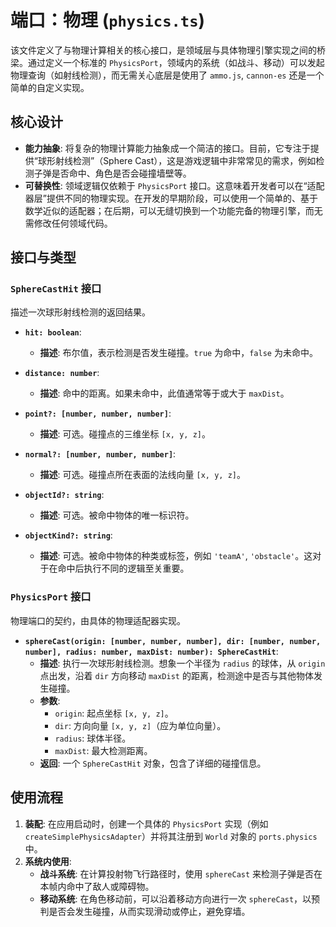 # 端口：物理 (`physics.ts`)

该文件定义了与物理计算相关的核心接口，是领域层与具体物理引擎实现之间的桥梁。通过定义一个标准的 `PhysicsPort`，领域内的系统（如战斗、移动）可以发起物理查询（如射线检测），而无需关心底层是使用了 `ammo.js`, `cannon-es` 还是一个简单的自定义实现。

## 核心设计

- **能力抽象**: 将复杂的物理计算能力抽象成一个简洁的接口。目前，它专注于提供“球形射线检测”（Sphere Cast），这是游戏逻辑中非常常见的需求，例如检测子弹是否命中、角色是否会碰撞墙壁等。
- **可替换性**: 领域逻辑仅依赖于 `PhysicsPort` 接口。这意味着开发者可以在“适配器层”提供不同的物理实现。在开发的早期阶段，可以使用一个简单的、基于数学近似的适配器；在后期，可以无缝切换到一个功能完备的物理引擎，而无需修改任何领域代码。

## 接口与类型

### `SphereCastHit` 接口

描述一次球形射线检测的返回结果。

- **`hit: boolean`**:
  - **描述**: 布尔值，表示检测是否发生碰撞。`true` 为命中，`false` 为未命中。

- **`distance: number`**:
  - **描述**: 命中的距离。如果未命中，此值通常等于或大于 `maxDist`。

- **`point?: [number, number, number]`**:
  - **描述**: 可选。碰撞点的三维坐标 `[x, y, z]`。

- **`normal?: [number, number, number]`**:
  - **描述**: 可选。碰撞点所在表面的法线向量 `[x, y, z]`。

- **`objectId?: string`**:
  - **描述**: 可选。被命中物体的唯一标识符。

- **`objectKind?: string`**:
  - **描述**: 可选。被命中物体的种类或标签，例如 `'teamA'`, `'obstacle'`。这对于在命中后执行不同的逻辑至关重要。

### `PhysicsPort` 接口

物理端口的契约，由具体的物理适配器实现。

- **`sphereCast(origin: [number, number, number], dir: [number, number, number], radius: number, maxDist: number): SphereCastHit`**:
  - **描述**: 执行一次球形射线检测。想象一个半径为 `radius` 的球体，从 `origin` 点出发，沿着 `dir` 方向移动 `maxDist` 的距离，检测途中是否与其他物体发生碰撞。
  - **参数**:
    - `origin`: 起点坐标 `[x, y, z]`。
    - `dir`: 方向向量 `[x, y, z]`（应为单位向量）。
    - `radius`: 球体半径。
    - `maxDist`: 最大检测距离。
  - **返回**: 一个 `SphereCastHit` 对象，包含了详细的碰撞信息。

## 使用流程

1.  **装配**: 在应用启动时，创建一个具体的 `PhysicsPort` 实现（例如 `createSimplePhysicsAdapter`）并将其注册到 `World` 对象的 `ports.physics` 中。
2.  **系统内使用**:
    - **战斗系统**: 在计算投射物飞行路径时，使用 `sphereCast` 来检测子弹是否在本帧内命中了敌人或障碍物。
    - **移动系统**: 在角色移动前，可以沿着移动方向进行一次 `sphereCast`，以预判是否会发生碰撞，从而实现滑动或停止，避免穿墙。
